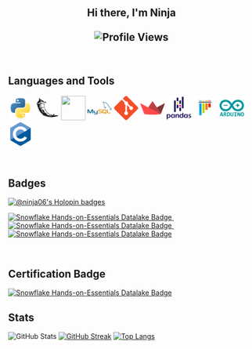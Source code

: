 
                                                             
<h2 align="center">Hi there, I'm Ninja <br><br><img src="https://komarev.com/ghpvc/?username=Ninja-06&label=Profile_Views" alt="Profile Views"> </h1>


<br>

## Languages and Tools
<p>
  <img src="https://github.com/devicons/devicon/blob/master/icons/python/python-original.svg" width="50" Height="50">
  <img src="https://github.com/devicons/devicon/blob/master/icons/flask/flask-original.svg" width="50" Height="50">
  <img src="https://cdn.icon-icons.com/icons2/2699/PNG/512/snowflake_logo_icon_167979.png" width="50" Height="50">
  <img src="https://github.com/devicons/devicon/blob/master/icons/mysql/mysql-original-wordmark.svg" width="50" Height="50">
  <img src="https://github.com/devicons/devicon/blob/master/icons/git/git-original.svg" width="50" Height="50">
  <img src="https://github.com/devicons/devicon/blob/master/icons/streamlit/streamlit-original.svg" width="50" Height="50">
  <img src="https://github.com/devicons/devicon/blob/master/icons/pandas/pandas-original-wordmark.svg" width="50" Height="50">
  <img src="https://github.com/devicons/devicon/blob/master/icons/pytest/pytest-original.svg" width="50" Height="50">
  <img src="https://github.com/devicons/devicon/blob/master/icons/arduino/arduino-original-wordmark.svg" width="50" Height="50">
  <img src="https://github.com/devicons/devicon/blob/master/icons/c/c-original.svg" width="50" Height="50">
</p>
<br>


## Badges
[![@ninja06's Holopin badges](https://holopin.me/ninja06)](https://holopin.io/@ninja06)
<p>
<a href="https://achieve.snowflake.com/5be2f9e9-a7a1-4f46-a430-090a4b9a3a4f#gs.83dsza" target="_blank">
    <img src="https://camo.githubusercontent.com/d4620947d67a235e85d8686605b71b703fda71afaeb73079a9c91e50ead34c8e/68747470733a2f2f74656d706c617465732e696d616765732e63726564656e7469616c2e6e65742f313639373132333730353338393339303734353638393332383335303731362e706e67" alt="Snowflake Hands-on-Essentials Datalake Badge" width="150" Height="150">
</a>
&nbsp;&nbsp;
<a href="https://www.credly.com/badges/8a291a3f-e742-43a9-8111-ba9f54b7759c/public_url" target="_blank">
    <img src="https://images.credly.com/images/2784d0d8-327c-406f-971e-9f0e15097003/image.png" alt="Snowflake Hands-on-Essentials Datalake Badge" width="150" Height="150">
</a>
&nbsp;&nbsp;
<a href="https://www.credly.com/badges/06109387-66aa-464b-9222-7722fabad456/public_url" target="_blank">
    <img src="https://images.credly.com/size/680x680/images/97fcc871-a820-4143-adf2-62517026cb58/Essentials-Data-Warehouse_2x.png" alt="Snowflake Hands-on-Essentials Datalake Badge" width="150" Height="150">
</a>
</p>
<br>

## Certification Badge
<a href="https://achieve.snowflake.com/372715fe-9663-4ad8-ab8f-fc55b981f6b9?record_view=true#gs.1o7jfy" target="_blank">
    <img src="https://templates.images.credential.net/16968851581212812192169160850019.png" alt="Snowflake Hands-on-Essentials Datalake Badge" width="150" Height="150">
</a>
<br>

## Stats 
![GitHub Stats](https://github-readme-stats.vercel.app/api?username=Ninja-06&show_icons=true&theme=github_dark)
[![GitHub Streak](https://github-readme-streak-stats.herokuapp.com?user=Ninja-06&theme=github-dark-blue)](https://git.io/streak-stats)
[![Top Langs](https://github-readme-stats.vercel.app/api/top-langs/?username=Ninja-06&layout=donut-vertical&theme=github_dark)](https://github.com/anuraghazra/github-readme-stats)



